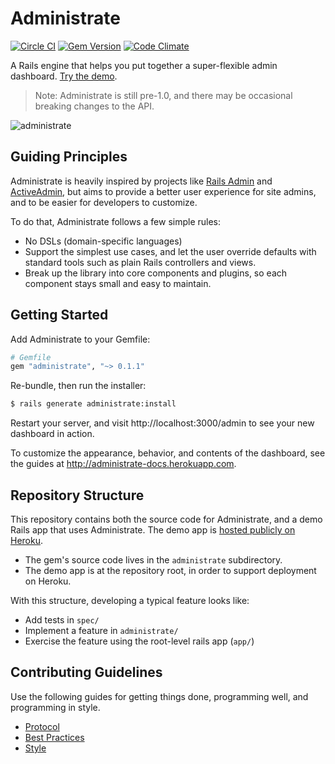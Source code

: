 # Administrate

[![Circle CI](https://img.shields.io/circleci/project/thoughtbot/administrate/master.svg)](https://circleci.com/gh/thoughtbot/administrate/tree/master)
[![Gem Version](https://badge.fury.io/rb/administrate.svg)](https://badge.fury.io/rb/administrate)
[![Code Climate](https://codeclimate.com/github/thoughtbot/administrate/badges/gpa.svg)](https://codeclimate.com/github/thoughtbot/administrate)

A Rails engine that helps you put together a super-flexible admin dashboard.
[Try the demo][demo].

> Note: Administrate is still pre-1.0,
> and there may be occasional breaking changes to the API.

![administrate](https://images.thoughtbot.com/announcing-administrate/DdP2CQfnSE23PI8AAnDc_Administrate.png)

## Guiding Principles

Administrate is heavily inspired by projects
like [Rails Admin] and [ActiveAdmin],
but aims to provide a better user experience for site admins,
and to be easier for developers to customize.

To do that, Administrate follows a few simple rules:

- No DSLs (domain-specific languages)
- Support the simplest use cases, and let the user override defaults with
  standard tools such as plain Rails controllers and views.
- Break up the library into core components and plugins,
  so each component stays small and easy to maintain.

[Rails Admin]: https://github.com/sferik/rails_admin
[ActiveAdmin]: http://activeadmin.info/

## Getting Started

Add Administrate to your Gemfile:

```ruby
# Gemfile
gem "administrate", "~> 0.1.1"
```

Re-bundle, then run the installer:

```bash
$ rails generate administrate:install
```

Restart your server, and visit http://localhost:3000/admin
to see your new dashboard in action.

To customize the appearance, behavior, and contents of the dashboard,
see the guides at http://administrate-docs.herokuapp.com.

## Repository Structure

This repository contains both the source code for Administrate,
and a demo Rails app that uses Administrate.
The demo app is [hosted publicly on Heroku][demo].

- The gem's source code lives in the `administrate` subdirectory.
- The demo app is at the repository root,
  in order to support deployment on Heroku.

With this structure, developing a typical feature looks like:

- Add tests in `spec/`
- Implement a feature in `administrate/`
- Exercise the feature using the root-level rails app (`app/`)

## Contributing Guidelines

Use the following guides for getting things done, programming well, and
programming in style.

* [Protocol](http://github.com/thoughtbot/guides/blob/master/protocol)
* [Best Practices](http://github.com/thoughtbot/guides/blob/master/best-practices)
* [Style](http://github.com/thoughtbot/guides/blob/master/style)

[demo]: https://administrate-prototype.herokuapp.com/admin
